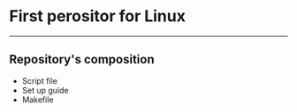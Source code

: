# First perositor for Linux
***
## Repository's composition
*   Script file
*   Set up guide
*   Makefile
